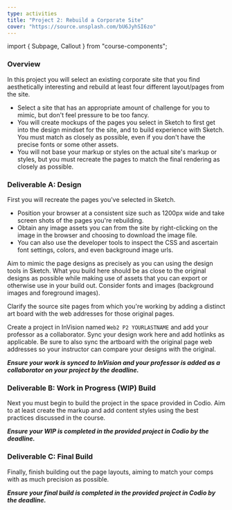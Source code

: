 ```yaml
---
type: activities
title: "Project 2: Rebuild a Corporate Site"
cover: "https://source.unsplash.com/bU6JyhSI6zo"
---
```

import { Subpage, Callout } from "course-components";

<Subpage slug="overall">

### Overview

In this project you will select an existing corporate site that you find aesthetically interesting and rebuild at least four different layout/pages from the site.

- Select a site that has an appropriate amount of challenge for you to mimic, but don't feel pressure to be too fancy.
- You will create mockups of the pages you select in Sketch to first get into the design mindset for the site, and to build experience with Sketch. You must match as closely as possible, even if you don't have the precise fonts or some other assets.
- You will not base your markup or styles on the actual site's markup or styles, but you must recreate the pages to match the final rendering as closely as possible.

</Subpage>
<Subpage slug="a">

### Deliverable A: Design

First you will recreate the pages you've selected in Sketch.

- Position your browser at a consistent size such as 1200px wide and take screen shots of the pages you're rebuilding.
- Obtain any image assets you can from the site by right-clicking on the image in the browser and choosing to download the image file.
- You can also use the developer tools to inspect the CSS and ascertain font settings, colors, and even background image urls.

Aim to mimic the page designs as precisely as you can using the design tools in Sketch. What you build here should be as close to the original designs as possible while making use of assets that you can export or otherwise use in your build out. Consider fonts and images (background images and foreground images).

Clarify the source site pages from which you're working by adding a distinct art board with the web addresses for those original pages.

Create a project in InVision named `Web2 P2 YOURLASTNAME` and add your professor as a collaborator. Sync your design work here and add hotlinks as applicable. Be sure to also sync the artboard with the original page web addresses so your instructor can compare your designs with the original.

***Ensure your work is synced to InVision and your professor is added as a collaborator on your project by the deadline.***

</Subpage>
<Subpage slug="b">

### Deliverable B: Work in Progress (WIP) Build

Next you must begin to build the project in the space provided in Codio. Aim to at least create the markup and add content styles using the best practices discussed in the course.

***Ensure your WIP is completed in the provided project in Codio by the deadline.***

</Subpage>
<Subpage slug="c">

### Deliverable C: Final Build

Finally, finish building out the page layouts, aiming to match your comps with as much precision as possible.

***Ensure your final build is completed in the provided project in Codio by the deadline.***

</Subpage>
